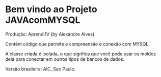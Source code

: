 Bem vindo ao Projeto JAVAcomMYSQL
===================================

Produção: Aprendi1V (by Alexandre Alves)

Contém código que permite a compreensão e conexão com MYSQL.

A classe criada é isolada, o que signfica que você pode
usar os moldes dela para conectar em outros tipos de bancos
de dados.

Versão brasileira: AIC, Sao Paulo.
